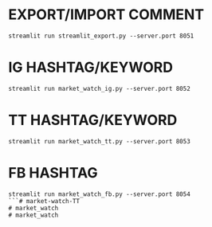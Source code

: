 # EXPORT/IMPORT COMMENT
```
streamlit run streamlit_export.py --server.port 8051
```
# IG HASHTAG/KEYWORD
```
streamlit run market_watch_ig.py --server.port 8052
```
# TT HASHTAG/KEYWORD
```
streamlit run market_watch_tt.py --server.port 8053
```
# FB HASHTAG
```
streamlit run market_watch_fb.py --server.port 8054
```# market-watch-TT
# market_watch
# market_watch
